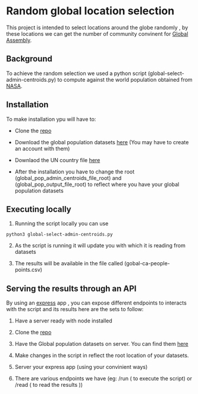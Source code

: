 # Random global location selection

This project is intended to select locations around the globe randomly , by these locations we can get the number of community convinent for [Global Assembly](https://globalassembly.org).
## Background

To achieve the random selection we used a python script (global-select-admin-centroids.py) to compute against the world population obtained from  [NASA](https://sedac.ciesin.columbia.edu/data/set/gpw-v4-admin-unit-center-points-population-estimates-rev11/data-download).

## Installation

To make installation ypu will have to:

- Clone the [repo](https://github.com/GlobalAssembly/global-select-app.git) 

- Download the  global population datasets [here](https://sedac.ciesin.columbia.edu/data/set/gpw-v4-admin-unit-center-points-population-estimates-rev11/data-download) (You may have to create an account with them)

- Downlaod the UN country file [here](https://api.map.globalassembly.org/resources/country-code-UN-Region-max.csv) 

- After the installation you have to change the root (global_pop_admin_centroids_file_root) and (global_pop_output_file_root) to reflect where you have your global population datasets

## Executing locally

1. Running the script locally you can use

```
python3 global-select-admin-centroids.py
```

2. As the script is running it will update you with which it is reading from datasets

3. The results will be available in the file called (gobal-ca-people-points.csv)

## Serving the results through an API

By using an [express](http://expressjs.com) app , you can expose different endpoints to interacts with the script and its results
here are the sets to follow:

1. Have a server ready with node installed
2. Clone the [repo](https://github.com/GlobalAssembly/global-select-app.git)
3. Have the Global population datasets on server. You can find them [here](https://sedac.ciesin.columbia.edu/data/set/gpw-v4-admin-unit-center-points-population-estimates-rev11/data-download)

4. Make changes in the script in reflect the root location of your datasets.

5. Server your express app (using your convinient ways)

6. There are various endpoints we have (eg: /run ( to execute the script) or /read ( to read the results ))
